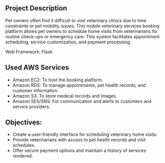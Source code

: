 ## Project Description
Pet owners often find it difficult to visit veterinary clinics due to time constraints or pet mobility issues. This mobile veterinary services booking platform allows pet owners to schedule home visits from veterinarians for routine check-ups or emergency care. This system facilitates appointment scheduling, service customization, and payment processing.

Web Framework: Flask
## Used AWS Services
* Amazon EC2: To host the booking platform.
* Amazon RDS: To manage appointments, pet health records, and customer information.
* Amazon S3: To store medical records and images.
* Amazon SES/SNS: For communication and alerts to customers and service providers.

## Objectives:
* Create a user-friendly interface for scheduling veterinary home visits.
* Provide veterinarians with access to pet health records and visit schedules.
* Offer secure payment options and maintain a history of services rendered.
